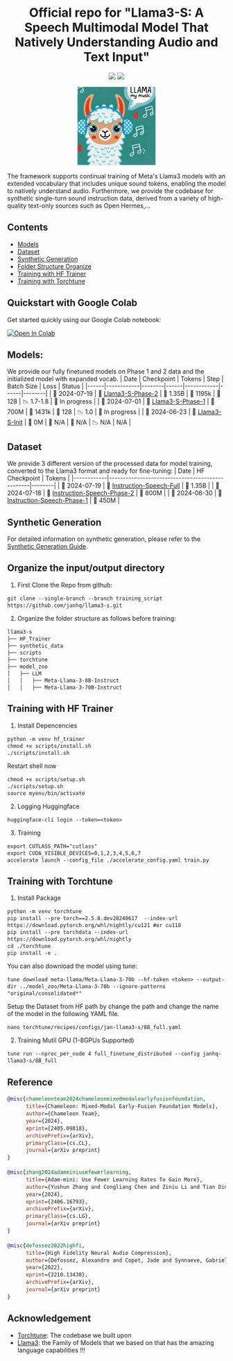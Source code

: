 <div align="center">

# Official repo for "Llama3-S: A Speech Multimodal Model That Natively Understanding Audio and Text Input"
<a href='https://huggingface.co/collections/homebrew-research/llama3-s-669df2139f0576abc6eb7405'><img src='https://img.shields.io/badge/%F0%9F%A4%97%20Hugging%20Face-Models-blue'></a>
<a href='https://huggingface.co/collections/homebrew-research/llama3-s-669df2139f0576abc6eb7405'><img src='https://img.shields.io/badge/%F0%9F%A4%97%20Hugging%20Face-Data-green'></a>

  <img src="images/llama3S.webp" width="180"/>
</div>

The framework supports continual training of Meta's Llama3 models with an extended vocabulary that includes unique sound tokens, enabling the model to natively understand audio. Furthermore, we provide the codebase for synthetic single-turn sound instruction data, derived from a variety of high-quality text-only sources such as Open Hermes,...
## Contents
- [Models](#models)
- [Dataset](#dataset)
- [Synthetic Generation](#https://github.com/janhq/llama3-s/blob/main/synthetic_data/README.md)
- [Folder Structure Organize](#organize-the-inputoutput-directory)
- [Training with HF Trainer](#training-with-hf-trainer)
- [Training with Torchtune](#training-with-torchtune)

## Quickstart with Google Colab

Get started quickly using our Google Colab notebook:

[![Open In Colab](https://colab.research.google.com/assets/colab-badge.svg)](https://colab.research.google.com/drive/1VW_saWuNnOrl_nYCVksqqHpJmPQsyOOM?usp=sharing)


## Models:

We provide our fully finetuned models on Phase 1 and 2 data and the initialized model with expanded vocab.
| Date | Checkpoint | Tokens | Step | Batch Size | Loss | Status |
|------|------------|--------|------|------------|------|--------|
| 📅 2024-07-19 | 🔗 [Llama3-S-Phase-2](https://huggingface.co/homebrew-research/llama3-s-0719) | 🔢 1.35B | 🔄 1195k | 💼 128 | 📉 1.7-1.8 | 🚧 In progress |
| 📅 2024-07-01 | 🔗 [Llama3-S-Phase-1](https://huggingface.co/homebrew-research/llama3-s-0708) | 🔢 700M | 🔄 1431k | 💼 128 | 📉 1.0 | 🚧 In progress |
| 📅 2024-06-23 | 🔗 [Llama3-S-Init](https://huggingface.co/homebrew-research/llama3-s-init) | 🔢 0M | 🔄 N/A | 💼 N/A | 📉 N/A | N/A |

## Dataset

We provide 3 different version of the processed data for model training, converted to the Llama3 format and ready for fine-tuning:
| Date       | HF Checkpoint                                   | Tokens | 
|------------|-------------------------------------------------|--------|
| 📅 2024-07-19 | 🔗 [Instruction-Speech-Full](https://huggingface.co/homebrew-research) | 🔢 1.35B | 
| 📅 2024-07-18 | 🔗 [Instruction-Speech-Phase-2](https://huggingface.co/datasets/homebrew-research/instruction-speech-v1.5) | 🔢 800M |
| 📅 2024-06-30 | 🔗 [Instruction-Speech-Phase-1](https://huggingface.co/datasets/homebrew-research/instruction-speech-v1) | 🔢 450M |

## Synthetic Generation

For detailed information on synthetic generation, please refer to the [Synthetic Generation Guide](synthetic_data/README.md).
## Organize the input/output directory 
1. First Clone the Repo from github:
```
git clone --single-branch --branch training_script https://github.com/janhq/llama3-s.git
```
2. Organize the folder structure as follows before training:
```
llama3-s
├── HF_Trainer
├── synthetic_data
├── scripts
├── torchtune
├── model_zoo
│   ├── LLM
│   │   ├── Meta-Llama-3-8B-Instruct
│   │   ├── Meta-Llama-3-70B-Instruct

```
## Training with HF Trainer
1. Install Depencencies
```
python -m venv hf_trainer
chmod +x scripts/install.sh
./scripts/install.sh
```
Restart shell now
```
chmod +x scripts/setup.sh
./scripts/setup.sh
source myenv/bin/activate
```
2. Logging Huggingface
```
huggingface-cli login --token=<token>
```
3. Training
```
export CUTLASS_PATH="cutlass"
export CUDA_VISIBLE_DEVICES=0,1,2,3,4,5,6,7
accelerate launch --config_file ./accelerate_config.yaml train.py 
```
## Training with Torchtune
1. Install Package
```
python -m venv torchtune
pip install --pre torch==2.5.0.dev20240617  --index-url https://download.pytorch.org/whl/nightly/cu121 #or cu118
pip install --pre torchdata --index-url https://download.pytorch.org/whl/nightly
cd ./torchtune
pip install -e .
```
You can also download the model using tune:
```
tune download meta-llama/Meta-Llama-3-70b --hf-token <token> --output-dir ../model_zoo/Meta-Llama-3-70b --ignore-patterns "original/consolidated*"
```
Setup the Dataset from HF path by change the path and change the name of the model in the following YAML file.
```
nano torchtune/recipes/configs/jan-llama3-s/8B_full.yaml
```

2. Training Mutil GPU (1-8GPUs Supported)
```
tune run --nproc_per_node 4 full_finetune_distributed --config janhq-llama3-s/8B_full
```
## Reference
```bibtex
@misc{chameleonteam2024chameleonmixedmodalearlyfusionfoundation,
      title={Chameleon: Mixed-Modal Early-Fusion Foundation Models}, 
      author={Chameleon Team},
      year={2024},
      eprint={2405.09818},
      archivePrefix={arXiv},
      primaryClass={cs.CL},
      journal={arXiv preprint}
}

@misc{zhang2024adamminiusefewerlearning,
      title={Adam-mini: Use Fewer Learning Rates To Gain More}, 
      author={Yushun Zhang and Congliang Chen and Ziniu Li and Tian Ding and Chenwei Wu and Yinyu Ye and Zhi-Quan Luo and Ruoyu Sun},
      year={2024},
      eprint={2406.16793},
      archivePrefix={arXiv},
      primaryClass={cs.LG},
      journal={arXiv preprint}
}

@misc{defossez2022highfi,
      title={High Fidelity Neural Audio Compression},
      author={Défossez, Alexandre and Copet, Jade and Synnaeve, Gabriel and Adi, Yossi},
      year={2022},
      eprint={2210.13438},
      archivePrefix={arXiv},
      journal={arXiv preprint}
}
```
## Acknowledgement

- [Torchtune](https://github.com/pytorch/torchtune): The codebase we built upon
- [Llama3](https://huggingface.co/collections/meta-llama/meta-llama-3-66214712577ca38149ebb2b6): the Family of Models that we based on that has the amazing language capabilities !!!
